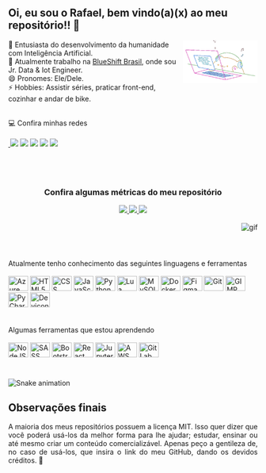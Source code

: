 ## Oi, eu sou o Rafael, bem vindo(a)(x) ao meu repositório!! 🖖
<img align="right" width="30%" alt="cover" loading="lazy" src="assets/cat.gif" title="Rafael Costa">

🤖 Entusiasta do desenvolvimento da humanidade com Inteligência Artificial. <br>
💼 Atualmente trabalho na [BlueShift Brasil](https://blueshift.com.br/), onde sou Jr. Data & Iot Engineer. <br>
😄 Pronomes: Ele/Dele. <br>
⚡ Hobbies: Assistir séries, praticar front-end, cozinhar e andar de bike. <br>

<br>
💻 Confira minhas redes 

<div>
<br>
<a href="https://www.linkedin.com/in/rafaelbhcosta/" alt="Linkedin"> <img src="https://img.shields.io/badge/-Linkedin-1A1C26?style=for-the-badge&logo=Linkedin&logoColor=3BBFA7&link=https://www.linkedin.com/in/rafaelbhcosta/"/></a>
<a href="https://www.instagram.com/task.dev/" alt="Instagram"><img src="https://img.shields.io/badge/-Instagram-1A1C26?style=for-the-badge&logo=Instagram&logoColor=3BBFA7&link=https://www.instagram.com/task.dev/"/></a>
<a href="https://discord.gg/rv6gCMt2UN" alt="Discord"><img src="https://img.shields.io/badge/-Discord-1A1C26?style=for-the-badge&logo=Discord&logoColor=3BBFA7&link=https://discord.gg/rv6gCMt2UN"/></a> 
<a href="https://www.youtube.com/channel/UCOraid8V8VIachUMWXbHQyQ" alt="Youtube"><img src="https://img.shields.io/badge/-Youtube-1A1C26?style=for-the-badge&logo=Youtube&logoColor=3BBFA7&link=https://www.youtube.com/channel/UCOraid8V8VIachUMWXbHQyQ"/></a> 
<a href="mailto:bhcosta.rafael@gmail.com" alt="Gmail"><img src="https://img.shields.io/badge/Gmail-1A1C26?style=for-the-badge&logo=Gmail&logoColor=3BBFA7"/></a>

</div>

#

<div align="center">
<br>

### Confira algumas métricas do meu repositório
  <a href="https://github.com/rafaelbhcosta">
  <img height="150em" src="https://github-readme-stats.vercel.app/api?username=rafaelbhcosta&show_icons=true&theme=prussian&include_all_commits=true&count_private=true"/>
  <img height="150em" src="https://github-readme-stats.vercel.app/api/top-langs/?username=rafaelbhcosta&layout=compact&langs_count=7&theme=prussian"/>
  <img height="150em" src="https://github-readme-streak-stats.herokuapp.com/?user=rafaelbhcosta&theme=prussian&hide_border=true" />
  
  </a>
</div>
<br>

<div align="right">
<img src="https://i.pinimg.com/originals/b5/fd/3f/b5fd3fbe984103e08b9482471484394b.gif" alt="gif">
</div>

#

<br>
Atualmente tenho conhecimento das seguintes linguagens e ferramentas
<div style="display: inline_block"><br>
    <img height="30" width="40" title="Azure Services" src="https://cdn.jsdelivr.net/gh/devicons/devicon/icons/azure/azure-original.svg" />
    <img height="30" width="40" title="HTML5" src="https://cdn.jsdelivr.net/gh/devicons/devicon/icons/html5/html5-original.svg" />
    <img height="30" width="40" title="CSS" src="https://cdn.jsdelivr.net/gh/devicons/devicon/icons/css3/css3-original.svg" />
    <img height="30" width="40" title="JavaScript" src="https://cdn.jsdelivr.net/gh/devicons/devicon/icons/javascript/javascript-original.svg" />
    <img height="30" width="40" title="Python" src="https://cdn.jsdelivr.net/gh/devicons/devicon/icons/python/python-original.svg" />
    <img height="30" width="40" title="Lua" src="https://cdn.jsdelivr.net/gh/devicons/devicon/icons/lua/lua-original-wordmark.svg" />
    <img height="30" width="40" title="MySQL" src="https://cdn.jsdelivr.net/gh/devicons/devicon/icons/mysql/mysql-original.svg" />
    <img height="30" width="40" title="Docker" src="https://cdn.jsdelivr.net/gh/devicons/devicon/icons/docker/docker-plain.svg" />
    <img height="30" width="40" title="Figma" src="https://cdn.jsdelivr.net/gh/devicons/devicon/icons/figma/figma-original.svg" />
    <img height="30" width="40" title="Git" src="https://cdn.jsdelivr.net/gh/devicons/devicon/icons/git/git-original.svg" />
    <img height="30" width="40" title="GIMP" src="https://cdn.jsdelivr.net/gh/devicons/devicon/icons/gimp/gimp-original.svg" />
    <img height="30" width="40" title="PyCharm" src="https://cdn.jsdelivr.net/gh/devicons/devicon/icons/pycharm/pycharm-original.svg" />
    <img height="30" width="40" title="Devicon" src="https://cdn.jsdelivr.net/gh/devicons/devicon/icons/devicon/devicon-original.svg" />



</div>
<br>
<br>
Algumas ferramentas que estou aprendendo
<div style="display: inline_block"><br>
    <img height="30" width="40" title="NodeJS" src="https://cdn.jsdelivr.net/gh/devicons/devicon/icons/nodejs/nodejs-original.svg" />
    <img height="30" width="40" title="SASS" src="https://cdn.jsdelivr.net/gh/devicons/devicon/icons/sass/sass-original.svg" />
    <img height="30" width="40" title="Bootstrap" src="https://cdn.jsdelivr.net/gh/devicons/devicon/icons/bootstrap/bootstrap-plain.svg" />
    <img height="30" width="40" title="React" src="https://cdn.jsdelivr.net/gh/devicons/devicon/icons/react/react-original.svg" />
    <img height="30" width="40" title="Jupyter" src="https://cdn.jsdelivr.net/gh/devicons/devicon/icons/jupyter/jupyter-original-wordmark.svg" />
    <img height="30" width="40" title="AWS Services" src="https://cdn.jsdelivr.net/gh/devicons/devicon/icons/amazonwebservices/amazonwebservices-original.svg" />
    <img height="30" width="40" title="GitLab" src="https://cdn.jsdelivr.net/gh/devicons/devicon/icons/gitlab/gitlab-original.svg" />

</div>

#

<div>
    
  ![Snake animation](https://github.com/rafaelbhcosta/rafaelbhcosta/blob/output/github-contribution-grid-snake.svg)
</div>

## Observações finais
<div align="justify">
A maioria dos meus repositórios possuem a licença MIT. Isso quer dizer que você  poderá usá-los da melhor forma para lhe ajudar; estudar, ensinar ou até mesmo criar um conteúdo comercializável. Apenas peço a gentileza de, no caso de usá-los, que insira o link do meu GitHub, dando os devidos créditos. 🙂
</div>




